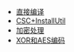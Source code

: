 - [直接编译](https://github.com/xiaoy-sec/Pentest_Note/blob/master/wiki/防御规避/C#源码免杀/直接编译.md)
- [CSC+InstallUtil](https://github.com/xiaoy-sec/Pentest_Note/blob/master/wiki/防御规避/C#源码免杀/CSC+InstallUtil.md)
- [加密处理](https://github.com/xiaoy-sec/Pentest_Note/blob/master/wiki/防御规避/C#源码免杀/加密处理.md)
- [XOR和AES编码](https://github.com/xiaoy-sec/Pentest_Note/blob/master/wiki/防御规避/C#源码免杀/XOR和AES编码.md)